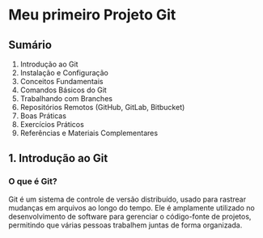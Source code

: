 # Meu primeiro Projeto Git

## **Sumário**
1. Introdução ao Git
2. Instalação e Configuração
3. Conceitos Fundamentais
4. Comandos Básicos do Git
5. Trabalhando com Branches
6. Repositórios Remotos (GitHub, GitLab, Bitbucket)
7. Boas Práticas
8. Exercícios Práticos
9. Referências e Materiais Complementares


## **1. Introdução ao Git**
### **O que é Git?**
Git é um sistema de controle de versão distribuído, usado para rastrear mudanças em arquivos ao longo do tempo. Ele é amplamente utilizado no desenvolvimento de software para gerenciar o código-fonte de projetos, permitindo que várias pessoas trabalhem juntas de forma organizada.